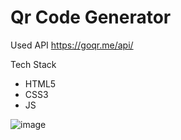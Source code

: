 # Qr Code Generator

Used API https://goqr.me/api/ 

Tech Stack 
* HTML5
* CSS3
* JS

![image](https://user-images.githubusercontent.com/88979070/226173461-b4625ffb-38d6-4027-a42e-700565868e4c.png)
